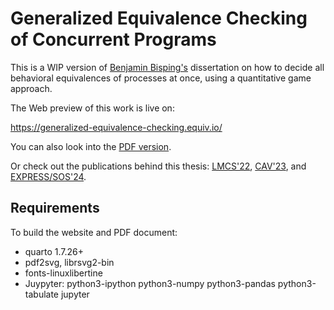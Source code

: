 # Generalized Equivalence Checking of Concurrent Programs

This is a WIP version of [Benjamin Bisping's](https://bbisping.de) dissertation on how to decide all behavioral equivalences of processes at once, using a quantitative game approach.

The Web preview of this work is live on:

<https://generalized-equivalence-checking.equiv.io/>

You can also look into the [PDF version](https://generalized-equivalence-checking.equiv.io/Generalized-Equivalence-Checking-of-Concurrent-Programs.pdf).

Or check out the publications behind this thesis:
[LMCS'22](https://doi.org/10.46298/lmcs-18(3:19)2022), [CAV'23](https://doi.org/10.1007/978-3-031-37706-8_5), and [EXPRESS/SOS'24](https://doi.org/10.4204/EPTCS.412.6).

## Requirements

To build the website and PDF document:

- quarto 1.7.26+
- pdf2svg, librsvg2-bin
- fonts-linuxlibertine
- Juypyter: python3-ipython python3-numpy python3-pandas python3-tabulate jupyter